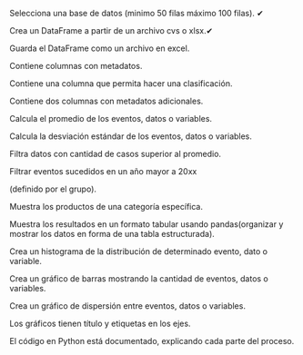 Selecciona una base de datos (minimo 50 filas máximo 100 filas). ✔

Crea un DataFrame a partir de un archivo cvs o xlsx.✔

Guarda el DataFrame como un archivo en excel.

Contiene columnas con metadatos.

Contiene una columna que permita hacer una clasificación.

Contiene dos columnas con metadatos adicionales.

Calcula el promedio de los eventos, datos o variables.

Calcula la desviación estándar de los eventos, datos o variables.

Filtra datos con cantidad de casos superior al promedio.

Filtrar eventos sucedidos en un año mayor a 20xx

(definido por el grupo).

Muestra los productos de una categoría específica.

Muestra los resultados en un formato tabular usando pandas(organizar y mostrar los datos en forma de una tabla estructurada).

Crea un histograma de la distribución de determinado evento, dato o variable.

Crea un gráfico de barras mostrando la cantidad de eventos, datos o variables.

Crea un gráfico de dispersión entre eventos, datos o variables.

Los gráficos tienen título y etiquetas en los ejes.

El código en Python está documentado, explicando cada parte del proceso.




